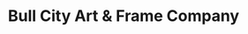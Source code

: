 ---
title: "Bull City Art & Frame Company"
url: /durham/bull-city-art-und-frame-company/
shop: Rahmen
---